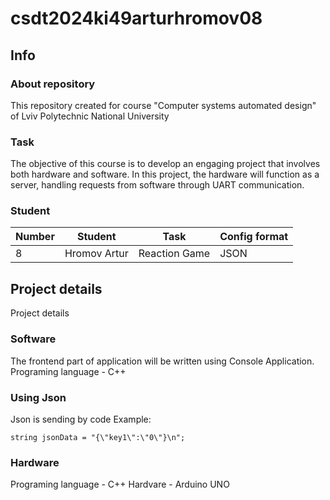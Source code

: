 # csdt2024ki49arturhromov08

## Info
### About repository
This repository created for course "Computer systems automated design" of Lviv Polytechnic National University

### Task
The objective of this course is to develop an engaging project that involves both hardware and software. In this project, the hardware will function as a server, handling requests from software through UART communication.

### Student
| Number | Student | Task | Config format|
| ------ | ------- | ---- | ------------ |
| 8  | Hromov Artur | Reaction Game | JSON |

## Project details
Project details

### Software
The frontend part of application will be written using Console Application. Programing language - C++

### Using Json
Json is sending by code 
Example: 

```
string jsonData = "{\"key1\":\"0\"}\n";

```

### Hardware
Programing language - C++
Hardvare - Arduino UNO
